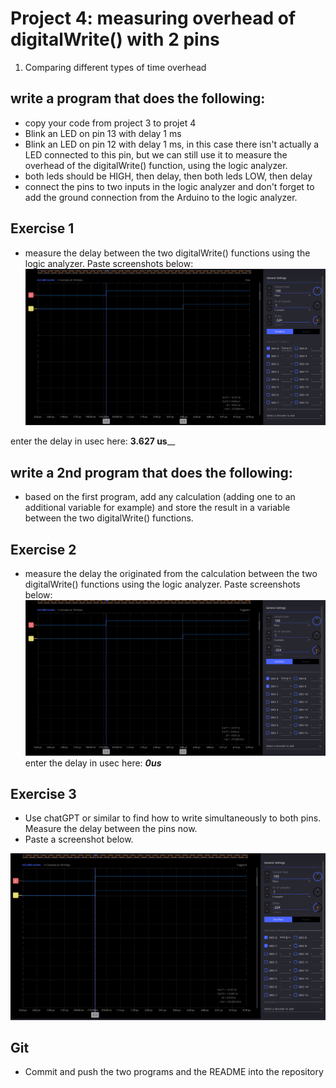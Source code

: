 # Project 4: measuring overhead of digitalWrite() with 2 pins

1. Comparing different types of time overhead

## write a program that does the following:
- copy your code from project 3 to projet 4
- Blink an LED on pin 13 with delay 1 ms
- Blink an LED on pin 12 with delay 1 ms, in this case there isn't actually a LED connected to this pin, but we can still use it to measure the overhead of the digitalWrite() function, using the logic analyzer.
- both leds should be HIGH, then delay, then both leds LOW, then delay
- connect the pins to two inputs in the logic analyzer and don't forget to add the ground connection from the Arduino to the logic analyzer.

## Exercise 1
- measure the delay between the two digitalWrite() functions using the logic analyzer.
Paste screenshots below:
![alt text](image-6.png)

enter the delay in usec here:  ____3.627 us______

## write a 2nd program that does the following:
- based on the first program, add any calculation (adding one to an additional variable for example) and store the result in a variable between the two digitalWrite() functions.

## Exercise 2
- measure the delay the originated from the calculation between the two digitalWrite() functions using the logic analyzer.
Paste screenshots below:
![alt text](image-5.png)
enter the delay in usec here:  _____0us_____

## Exercise 3
- Use chatGPT or similar to find how to write simultaneously to both pins. Measure the delay between the pins now. 
- Paste a screenshot below.

![alt text](image-7.png)

## Git
 - Commit and push the two programs and the README into the repository

 